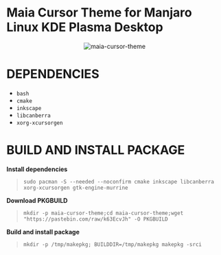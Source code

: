 # Maia Cursor Theme for Manjaro Linux KDE Plasma Desktop

<p align="center">
  <img src="https://i.imgur.com/MWOiow7.png" alt="maia-cursor-theme"/>
</p>

# DEPENDENCIES

- `bash` <br/>
- `cmake` <br/>
- `inkscape` <br/>
- `libcanberra` <br/>
- `xorg-xcursorgen` <br/>

# BUILD AND INSTALL PACKAGE

**Install dependencies**<br/>

> `sudo pacman -S --needed --noconfirm cmake inkscape libcanberra xorg-xcursorgen gtk-engine-murrine`<br/>

**Download PKGBUILD**<br/>

> `mkdir -p maia-cursor-theme;cd maia-cursor-theme;wget "https://pastebin.com/raw/k63EcvJh" -O PKGBUILD`<br/>

**Build and install package**<br/>

> `mkdir -p /tmp/makepkg; BUILDDIR=/tmp/makepkg makepkg -srci`<br/>
